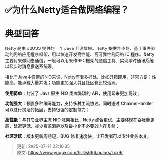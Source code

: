 # ✅为什么Netty适合做网络编程？

# 典型回答
Netty 是由 JBOSS 提供的一个 Java 开源框架。Netty 提供异步的、基于事件驱动的网络应用程序框架，用以快速开发高性能、高可靠性的网络 IO 程序。<font style="color:black;">Netty 主要用来做网络通信，一般可以用来作RPC框架的通信工具、实现即时通讯系统以及实时消息推送系统等。</font>



相比于Java中自带的NIO来说，Netty有很多好处，比如开箱即用，非常方便；性能高，能承载大量并发；功能更加强大并且社区也比较活跃。



**<font style="color:black;">使用简单</font>**<font style="color:black;">：封装了 Java 原生 NIO 类库繁琐的 API，使用起来更加高效；</font>

**<font style="color:black;">功能强大</font>**<font style="color:black;">：预置多种编码能力，支持多种主流协议。同时通过 ChannelHandler 可以进行灵活的拓展，支持很强的定制能力；</font>

**<font style="color:black;">高性能</font>**<font style="color:black;">：与其它业界主流 NIO 框架相比，Netty 综合更优。主要体现在吞吐量更高、延迟更低、减少资源消耗以及最小化不必要的内存复制；</font>

**<font style="color:black;">社区活跃</font>**<font style="color:black;">：版本更新周期短，BUG 修复速度快，让开发者可以专注业务本身。</font>





> 更新: 2025-07-21 22:10:35  
> 原文: <https://www.yuque.com/hollis666/oolnrs/itxx9r>